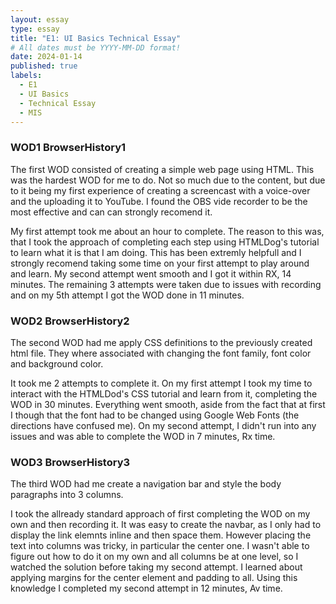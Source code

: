 ```yaml
---
layout: essay
type: essay
title: "E1: UI Basics Technical Essay"
# All dates must be YYYY-MM-DD format!
date: 2024-01-14
published: true
labels:
  - E1
  - UI Basics
  - Technical Essay
  - MIS 
---
```

### WOD1 BrowserHistory1
The first WOD consisted of creating a simple web page using HTML. This was the hardest WOD for me to do. Not so much due to the content, but due to it being my first experience of creating a screencast with a voice-over and the uploading it to YouTube. I found the OBS vide recorder to be the most effective and can can strongly recomend it.

My first attempt took me about an hour to complete. The reason to this was, that I took the approach of completing each step using HTMLDog's tutorial to learn what it is that I am doing. This has been extremly helpfull and I strongly recomend taking some time on your first attempt to play around and learn. My second attempt went smooth and I got it within RX, 14 minutes. The remaining 3 attempts were taken due to issues with recording and on my 5th attempt I got the WOD done in 11 minutes.

### WOD2 BrowserHistory2
The second WOD had me apply CSS definitions to the previously created html file. They where associated with changing the font family, font color and background color.

It took me 2 attempts to complete it. On my first attempt I took my time to interact with the HTMLDod's CSS tutorial and learn from it, completing the WOD in 30 minutes. Everything went smooth, aside from the fact that at first I though that the font had to be changed using Google Web Fonts (the directions have confused me). On my second attempt, I didn't run into any issues and was able to complete the WOD in 7 minutes, Rx time.

### WOD3 BrowserHistory3
The third WOD had me create a navigation bar and style the body paragraphs into 3 columns.

I took the allready standard approach of first completing the WOD on my own and then recording it. It was easy to create the navbar, as I only had to display the link elemnts inline and then space them. However placing the text into columns was tricky, in particular the center one. I wasn't able to figure out how to do it on my own and all columns be at one level, so I watched the solution before taking my second attempt. I learned about applying margins for the center element and padding to all. Using this knowledge I completed my second attempt in 12 minutes, Av time.
